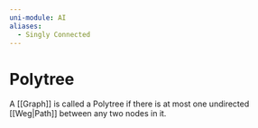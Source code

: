 ```yaml
---
uni-module: AI
aliases:
  - Singly Connected
---
```

# Polytree

A [[Graph]] is called a Polytree if there is at most one undirected [[Weg|Path]] between any two nodes in it. 
